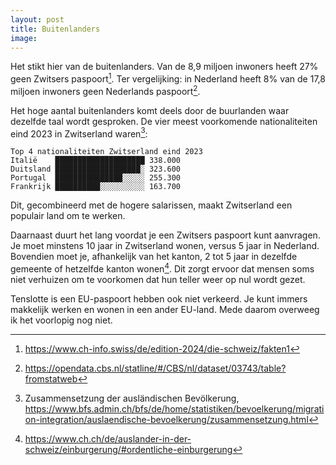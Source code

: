 ```yaml
---
layout: post
title: Buitenlanders
image:
---
```


Het stikt hier van de buitenlanders. Van de 8,9 miljoen inwoners heeft 27% geen Zwitsers paspoort[^1]. Ter vergelijking: in Nederland heeft 8% van de 17,8 miljoen inwoners geen Nederlands paspoort[^2].

Het hoge aantal buitenlanders komt deels door de buurlanden waar dezelfde taal wordt gesproken. De vier meest voorkomende nationaliteiten eind 2023 in Zwitserland waren[^3]:

```
Top 4 nationaliteiten Zwitserland eind 2023
Italië    ████████████████████ 338.000
Duitsland ███████████████████░ 323.600
Portugal  ███████████████░░░░░ 255.300
Frankrijk ██████████░░░░░░░░░░ 163.700
```

Dit, gecombineerd met de hogere salarissen, maakt Zwitserland een populair land om te werken.

Daarnaast duurt het lang voordat je een Zwitsers paspoort kunt aanvragen. Je moet minstens 10 jaar in Zwitserland wonen, versus 5 jaar in Nederland. Bovendien moet je, afhankelijk van het kanton, 2 tot 5 jaar in dezelfde gemeente of hetzelfde kanton wonen[^4]. Dit zorgt ervoor dat mensen soms niet verhuizen om te voorkomen dat hun teller weer op nul wordt gezet.

Tenslotte is een EU-paspoort hebben ook niet verkeerd. Je kunt immers makkelijk werken en wonen in een ander EU-land. Mede daarom overweeg ik het voorlopig nog niet.

[^1]: <https://www.ch-info.swiss/de/edition-2024/die-schweiz/fakten1>

[^2]: <https://opendata.cbs.nl/statline/#/CBS/nl/dataset/03743/table?fromstatweb>

[^3]: Zusammensetzung der ausländischen Bevölkerung, <https://www.bfs.admin.ch/bfs/de/home/statistiken/bevoelkerung/migration-integration/auslaendische-bevoelkerung/zusammensetzung.html>

[^4]: <https://www.ch.ch/de/auslander-in-der-schweiz/einburgerung/#ordentliche-einburgerung>
